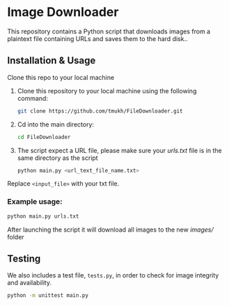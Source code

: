 # Image Downloader

This repository contains a Python script that downloads images from a plaintext file containing URLs and saves them to the hard disk..

## Installation & Usage

Clone this repo to your local machine

1. Clone this repository to your local machine using the following command:

   ```bash
   git clone https://github.com/tmukh/FileDownloader.git
   ```

2. Cd into the main directory:

   ```bash
   cd FileDownloader
   ```
3. The script expect a URL file, please make sure your *urls.txt* file is in the same directory as the script

    ```bash
    python main.py <url_text_file_name.txt>
    ```

Replace `<input_file>` with your txt file.

### Example usage:

```bash
python main.py urls.txt
```
After launching the script it will download all images to the new *images/* folder

## Testing

We also includes a test file, `tests.py`, in order to check for image integrity and availability.

```bash
python -m unittest main.py
```
